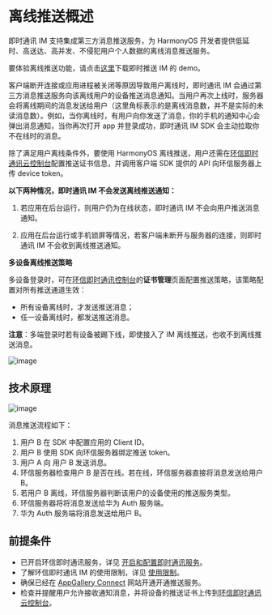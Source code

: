 # 离线推送概述

<Toc />

即时通讯 IM 支持集成第三方消息推送服务，为 HarmonyOS 开发者提供低延时、高送达、高并发、不侵犯用户个人数据的离线消息推送服务。

要体验离线推送功能，请点击[这里](https://www.easemob.com/download/demo)下载即时推送 IM 的 demo。

客户端断开连接或应用进程被关闭等原因导致用户离线时，即时通讯 IM 会通过第三方消息推送服务向该离线用户的设备推送消息通知。当用户再次上线时，服务器会将离线期间的消息发送给用户（这里角标表示的是离线消息数，并不是实际的未读消息数）。例如，当你离线时，有用户向你发送了消息，你的手机的通知中心会弹出消息通知，当你再次打开 app 并登录成功，即时通讯 IM SDK 会主动拉取你不在线时的消息。

除了满足用户离线条件外，要使用 HarmonyOS 离线推送，用户还需在[环信即时通讯云控制台](https://console.easemob.com/user/login)配置推送证书信息，并调用客户端 SDK 提供的 API 向环信服务器上传 device token。

**以下两种情况，即时通讯 IM 不会发送离线推送通知：**

1. 若应用在后台运行，则用户仍为在线状态，即时通讯 IM 不会向用户推送消息通知。
   
2. 应用在后台运行或手机锁屏等情况，若客户端未断开与服务器的连接，则即时通讯 IM 不会收到离线推送通知。

**多设备离线推送策略**

多设备登录时，可在[环信即时通讯控制台](https://console.easemob.com/user/login)的**证书管理**页面配置推送策略，该策略配置对所有推送通道生效：

- 所有设备离线时，才发送推送消息；
- 任一设备离线时，都发送推送消息。

**注意**：多端登录时若有设备被踢下线，即使接入了 IM 离线推送，也收不到离线推送消息。

![image](/images/android/push/push_multidevice_policy)

## 技术原理

![image](/images/harmonyos/push/harmonyos_flowchart.png)

消息推送流程如下：

1. 用户 B 在 SDK 中配置应用的 Client ID。
2. 用户 B 使用 SDK 向环信服务器绑定推送 token。
3. 用户 A 向 用户 B 发送消息。
4. 环信服务器检查用户 B 是否在线。若在线，环信服务器直接将消息发送给用户 B。
5. 若用户 B 离线，环信服务器判断该用户的设备使用的推送服务类型。
6. 环信服务器将将消息发送给华为 Auth 服务端。
7. 华为 Auth 服务端将消息发送给用户 B。

## 前提条件

- 已开启环信即时通讯服务，详见 [开启和配置即时通讯服务](/product/enable_and_configure_IM.html)。
- 了解环信即时通讯 IM 的使用限制，详见 [使用限制](/product/limitation.html)。
- 确保已经在 [AppGallery Connect](https://developer.huawei.com/consumer/cn/service/josp/agc/index.html) 网站开通开通推送服务。
- 检查并提醒用户允许接收通知消息，并将设备的推送证书上传到[环信即时通讯云控制台](https://console.easemob.com/user/login)。


